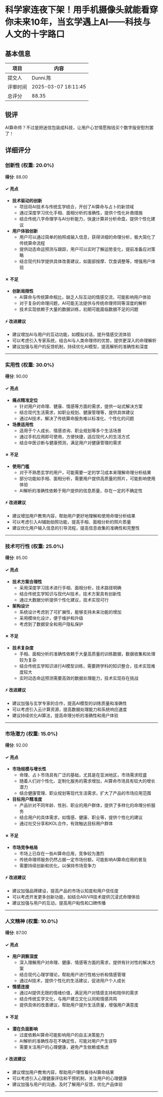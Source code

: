 # 科学家连夜下架！用手机摄像头就能看穿你未来10年，当玄学遇上AI——科技与人文的十字路口

## 基本信息

| 项目 | 内容 |
|------|------|
| 提交人 | Dunni.陈 |
| 评审时间 | 2025-03-07 18:11:45 |
| 总评分 | 88.35 |

## 锐评

AI算命师？不过是把迷信包装成科技，让用户心甘情愿掏钱买个数字版安慰剂罢了！

## 详细评分

### 创新性 (权重: 20.0%)

**得分**: 88.00

#### ✓ 亮点

* **技术驱动的创新**
  * 项目将AI技术与传统玄学结合，开创了AI算命与占卜的新领域
  * 通过深度学习优化手相、面相分析的准确性，提供个性化补救措施
  * 结合传统八字命理学与AI分析能力，快速计算并分析命盘，提供个性化建议
* **用户体验创新**
  * 用户可以通过简单的拍照或输入信息，获得详细的命理分析，极大简化了传统算命流程
  * 提供动态命运预测与跟踪，用户可以实时了解运势变化，提前准备应对策略
  * 结合现代科学提供具体改善建议，如面部按摩、饮食调整等，增强用户体验

#### ✗ 不足

* **创新局限性**
  * AI算命与传统算命相比，缺乏人际互动的情感交流，可能影响用户体验
  * 对于复杂的命理问题，AI可能无法提供与传统命理师同等深度的解析
  * 技术实现依赖于大量的数据训练，初期可能面临数据不足的问题

#### ⚡ 改进建议

* 建议增加AI与用户的互动功能，如模拟对话，提升情感交流体验
* 可以考虑引入专家系统，结合AI与人类命理师的优势，提供更深入的命理解析
* 建议加强与用户的反馈机制，持续优化AI模型，提高解析的准确性和深度

---

### 实用性 (权重: 30.0%)

**得分**: 90.00

#### ✓ 亮点

* **痛点精准定位**
  * 针对用户对命理、健康、情感等方面的需求，提供一站式解决方案
  * 结合现代生活需求，如职业规划、健康管理等，提供具体建议
  * 通过AI技术，解决了传统算命服务难以标准化、个性化的问题
* **场景适用性**
  * 适用于个人成长、情感咨询、职业规划等多个生活场景
  * 通过手机应用即可使用，方便快捷，适应现代人的生活方式
  * 结合中医诊断与健康预测，满足用户对健康管理的需求

#### ✗ 不足

* **使用门槛**
  * 对于不熟悉玄学的用户，可能需要一定的学习成本来理解命理分析结果
  * 部分功能如手相、面相分析，需要用户提供高质量的照片，可能影响使用体验
  * AI解析的准确性依赖于用户提供的信息质量，存在一定的不确定性

#### ⚡ 改进建议

* 建议增加用户教育内容，帮助用户更好地理解和使用命理分析结果
* 可以考虑引入AI辅助拍照功能，提高手相、面相分析的照片质量
* 建议优化用户输入信息的引导流程，提高信息收集的准确性和完整性

---

### 技术可行性 (权重: 25.0%)

**得分**: 85.00

#### ✓ 亮点

* **技术方案合理性**
  * 采用深度学习技术进行手相、面相分析，技术路径明确
  * 结合传统玄学知识与现代AI技术，技术方案具有创新性
  * 通过大数据分析提供个性化建议，技术实现可行
* **架构设计**
  * 系统设计考虑到了可扩展性，能够支持未来功能的增加
  * 采用模块化设计，便于维护和升级
  * 考虑到了数据安全和用户隐私保护

#### ✗ 不足

* **技术复杂度**
  * 手相、面相分析的准确性依赖于大量高质量的训练数据，数据收集和处理较为复杂
  * 结合传统玄学知识进行AI模型训练，需要跨学科的知识整合，技术实现难度较大
  * 实时动态命运预测需要高效的数据处理能力，技术实现存在挑战

#### ⚡ 改进建议

* 建议加强与玄学专家的合作，提高AI模型的训练质量和准确性
* 可以考虑引入云计算资源，提高数据处理能力和系统响应速度
* 建议持续优化AI算法，提高命理分析的准确性和用户体验

---

### 市场潜力 (权重: 15.0%)

**得分**: 92.00

#### ✓ 亮点

* **市场规模与增长性**
  * 命理、占卜市场具有广泛的基础，尤其是在亚洲地区，市场需求旺盛
  * 随着人们对个性化、定制化服务的需求增加，AI算命市场具有较大的增长潜力
  * 结合健康管理、职业规划等现代生活需求，扩大了产品的市场应用范围
* **目标用户精准度**
  * 产品针对不同年龄、性别、职业的用户群体，提供了多样化的命理分析服务
  * 结合用户的具体需求，如情感、健康、职业等，提供个性化的建议
  * 通过社交分享和KOL合作，有效触达目标用户群体

#### ✗ 不足

* **市场竞争格局**
  * 市场上已存在一些AI算命应用，竞争较为激烈
  * 传统命理师服务仍然占据一定市场份额，可能影响AI算命应用的普及
  * 需要持续创新和优化，以保持市场竞争力

#### ⚡ 改进建议

* 建议加强品牌建设，提高产品的市场认知度和用户信任度
* 可以考虑开发更多创新功能，如结合AR/VR技术提供沉浸式命理体验
* 建议加强与用户的互动，提高用户粘性和口碑传播

---

### 人文精神 (权重: 10.0%)

**得分**: 87.00

#### ✓ 亮点

* **用户洞察深度**
  * 深入理解用户对命理、健康、情感等方面的需求，提供有针对性的解决方案
  * 结合现代心理学理论，帮助用户进行性格分析和情感管理
  * 通过AI技术，提供个性化的生活建议，促进用户个人成长
* **情感连接**
  * 通过AI提供无限的情绪价值，满足用户对情感支持和陪伴的需求
  * 结合传统玄学文化，与用户建立文化认同和情感共鸣
  * 提供具体的改善建议，帮助用户提升生活质量，增强用户满意度

#### ✗ 不足

* **潜在负面影响**
  * 过度依赖AI算命可能影响用户的自主决策能力
  * AI解析的准确性存在不确定性，可能对用户产生误导
  * 需要关注用户的心理健康，避免产生依赖或焦虑

#### ⚡ 改进建议

* 建议增加用户教育内容，帮助用户理性看待AI算命结果
* 可以考虑引入心理健康评估和干预机制，关注用户的心理健康
* 建议加强与用户的沟通，及时了解用户反馈，优化产品体验

---


